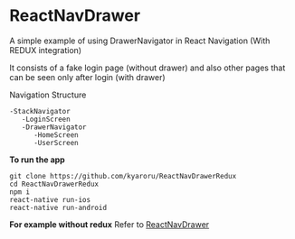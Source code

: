 # ReactNavDrawer

A simple example of using DrawerNavigator in React Navigation (With REDUX integration)

It consists of a fake login page (without drawer) and also other pages that can be seen only after login (with drawer)

Navigation Structure
```
-StackNavigator
   -LoginScreen
   -DrawerNavigator
      -HomeScreen
      -UserScreen
```

**To run the app**
```
git clone https://github.com/kyaroru/ReactNavDrawerRedux
cd ReactNavDrawerRedux
npm i
react-native run-ios
react-native run-android
```

**For example without redux**
Refer to [ReactNavDrawer](https://github.com/kyaroru/ReactNavDrawer)